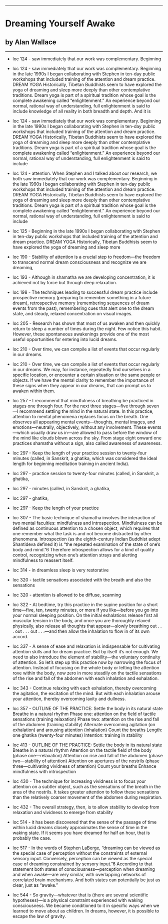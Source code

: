 
---
#  Dreaming Yourself Awake
## by Alan Wallace
---

 - loc 124 - saw immediately that our work was complementary. Beginning

 - loc 124 - saw immediately that our work was complementary. Beginning in the late 1990s I began collaborating with Stephen in ten-day public workshops that included training of the attention and dream practice. DREAM YOGA Historically, Tibetan Buddhists seem to have explored the yoga of dreaming and sleep more deeply than other contemplative traditions. Dream yoga is part of a spiritual tradition whose goal is the complete awakening called “enlightenment.” An experience beyond our normal, rational way of understanding, full enlightenment is said to include knowledge of all reality in both breadth and depth. And it is

 - loc 124 - saw immediately that our work was complementary. Beginning in the late 1990s I began collaborating with Stephen in ten-day public workshops that included training of the attention and dream practice. DREAM YOGA Historically, Tibetan Buddhists seem to have explored the yoga of dreaming and sleep more deeply than other contemplative traditions. Dream yoga is part of a spiritual tradition whose goal is the complete awakening called “enlightenment.” An experience beyond our normal, rational way of understanding, full enlightenment is said to include

 - loc 124 - attention. When Stephen and I talked about our research, we both saw immediately that our work was complementary. Beginning in the late 1990s I began collaborating with Stephen in ten-day public workshops that included training of the attention and dream practice. DREAM YOGA Historically, Tibetan Buddhists seem to have explored the yoga of dreaming and sleep more deeply than other contemplative traditions. Dream yoga is part of a spiritual tradition whose goal is the complete awakening called “enlightenment.” An experience beyond our normal, rational way of understanding, full enlightenment is said to include

 - loc 125 - Beginning in the late 1990s I began collaborating with Stephen in ten-day public workshops that included training of the attention and dream practice. DREAM YOGA Historically, Tibetan Buddhists seem to have explored the yoga of dreaming and sleep more

 - loc 190 - Stability of attention is a crucial step to freedom—the freedom to transcend normal dream consciousness and recognize we are dreaming,

 - loc 193 - Although in shamatha we are developing concentration, it is achieved not by force but through deep relaxation.

 - loc 198 - The techniques leading to successful dream practice include prospective memory (preparing to remember something in a future dream), retrospective memory (remembering sequences of dream events from the past), remembering cues that alert one to the dream state, and steady, relaxed concentration on visual images.

 - loc 205 - Research has shown that most of us awaken and then quickly return to sleep a number of times during the night. Few notice this habit. However, these spontaneous awakenings provide one of the most useful opportunities for entering into lucid dreams.

 - loc 210 - Over time, we can compile a list of events that occur regularly in our dreams.

 - loc 210 - Over time, we can compile a list of events that occur regularly in our dreams. We may, for instance, repeatedly find ourselves in a specific location, or encounter a certain situation or the same people or objects. If we have the mental clarity to remember the importance of these signs when they appear in our dreams, that can prompt us to awaken within them.

 - loc 257 - I recommend that mindfulness of breathing be practiced in stages one through four. For the next three stages—five through seven—I recommend settling the mind in the natural state. In this practice, attention to mental phenomena replaces focus on the breath. One observes all appearing mental events—thoughts, mental images, and emotions—neutrally, objectively, without any involvement. These events—which usually draw us in—are allowed to pass before the window of the mind like clouds blown across the sky. From stage eight onward one practices shamatha without a sign, also called awareness of awareness.

 - loc 297 - Keep the length of your practice session to twenty-four minutes (called, in Sanskrit, a ghatika, which was considered the ideal length for beginning meditation training in ancient India).

 - loc 297 - practice session to twenty-four minutes (called, in Sanskrit, a ghatika,

 - loc 297 - minutes (called, in Sanskrit, a ghatika,

 - loc 297 - ghatika,

 - loc 297 - Keep the length of your practice

 - loc 307 - The basic technique of shamatha involves the interaction of two mental faculties: mindfulness and introspection. Mindfulness can be defined as continuous attention to a chosen object, which requires that one remember what the task is and not become distracted by other phenomena. Introspection (as the eighth-century Indian Buddhist adept Shantideva defined it) is “the repeated examination of the state of one’s body and mind.”6 Therefore introspection allows for a kind of quality control, recognizing when one’s attention strays and alerting mindfulness to reassert itself.

 - loc 314 - in dreamless sleep is very restorative

 - loc 320 - tactile sensations associated with the breath and also the sensations

 - loc 320 - attention is allowed to be diffuse, scanning

 - loc 322 - At bedtime, try this practice in the supine position for a short time—five, ten, twenty minutes, or more if you like—before you go into your normal sleeping position. On the initial exhalations release first all muscular tension in the body, and once you are thoroughly relaxed physically, also release all thoughts that appear—slowly breathing out . . . out . . . out . . .—and then allow the inhalation to flow in of its own accord.

 - loc 337 - A sense of ease and relaxation is indispensable for cultivating attention skills and for dream practice. But by itself it’s not enough. We need to also introduce the element of stability—the voluntary continuity of attention. So let’s step up this practice now by narrowing the focus of attention. Instead of focusing on the whole body or letting the attention rove within the body, now zero in more steadily on the tactile sensations of the rise and fall of the abdomen with each inhalation and exhalation.

 - loc 343 - Continue relaxing with each exhalation, thereby overcoming the agitation, the excitation of the mind. But with each inhalation arouse your attention, thereby overcoming laxity and dullness.

 - loc 357 - OUTLINE OF THE PRACTICE: Settle the body in its natural state Breathe in a natural rhythm Phase one: attention on the field of tactile sensations (training relaxation) Phase two: attention on the rise and fall of the abdomen (training stability) Alternate overcoming agitation (on exhalation) and arousing attention (inhalation) Count the breaths Length: one ghatika (twenty-four minutes) Intention: training in stability

 - loc 413 - OUTLINE OF THE PRACTICE: Settle the body in its natural state Breathe in a natural rhythm Attention on the tactile field of the body (phase one—relaxation) Attention on rise and fall of the abdomen (phase two—stability of attention) Attention on apertures of the nostrils (phase three—cultivating vividness of attention) Count your breaths Enhance mindfulness with introspection

 - loc 430 - The technique for increasing vividness is to focus your attention on a subtler object, such as the sensations of the breath in the area of the nostrils. It takes greater attention to follow these sensations than the relatively coarser movement of the abdomen during respiration.

 - loc 432 - The overall strategy, then, is to allow stability to develop from relaxation and vividness to emerge from stability

 - loc 514 - it has been discovered that the sense of the passage of time within lucid dreams closely approximates the sense of time in the waking state. If it seems you have dreamed for half an hour, that is probably the case.

 - loc 517 - In the words of Stephen LaBerge, “dreaming can be viewed as the special case of perception without the constraints of external sensory input. Conversely, perception can be viewed as the special case of dreaming constrained by sensory input.”6 According to that statement both states of consciousness—perception when dreaming and when awake—are very similar, with overlapping networks of correlated brain mechanisms. And both states can potentially be just as clear, just as “awake.”

 - loc 544 - So gravity—whatever that is (there are several scientific hypotheses)—is a physical constraint experienced with waking consciousness. We became conditioned to it in specific ways when we learned to move about as children. In dreams, however, it is possible to escape the law of gravity.

